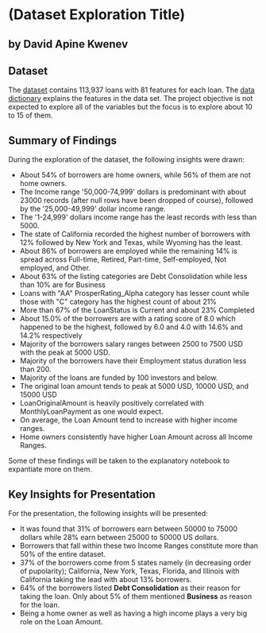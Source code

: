 # (Dataset Exploration Title)
## by David Apine Kwenev


## Dataset

The [dataset](https://www.google.com/url?q=https://www.google.com/url?q%3Dhttps://s3.amazonaws.com/udacity-hosted-downloads/ud651/prosperLoanData.csv%26amp;sa%3DD%26amp;ust%3D1581581520570000&sa=D&source=editors&ust=1678221709762763&usg=AOvVaw2b_sgw5A_aYBCO_k05-0Pi) contains 113,937 loans with 81 features for each loan. The [data dictionary](https://www.google.com/url?q=https://docs.google.com/spreadsheet/ccc?key%3D0AllIqIyvWZdadDd5NTlqZ1pBMHlsUjdrOTZHaVBuSlE%26usp%3Dsharing&sa=D&source=editors&ust=1678221709763697&usg=AOvVaw1OQTd8dKmyZ1zfhIVnVwvJ) explains the features in the data set. The project objective is not expected to explore all of the variables but the focus is to explore about 10 to 15 of them.


## Summary of Findings

During the exploration of the dataset, the following insights were drawn:

- About 54% of borrowers are home owners, while 56% of them are not home owners.
- The Income range '50,000-74,999' dollars is predominant with about 23000 records (after null rows have been dropped of course), followed by the '25,000-49,999' dollar income range.
- The '1-24,999' dollars income range has the least records with less than 5000.
- The state of California recorded the highest number of borrowers with 12% followed by New York and Texas, while Wyoming has the least.
- About 86% of borrowers are employed while the remaining 14% is spread across Full-time, Retired, Part-time, Self-employed, Not employed, and Other.
- About 63% of the listing categories are Debt Consolidation while less than 10% are for Business
- Loans with "AA" ProsperRating_Alpha category has lesser count while those with "C" category has the highest count of about 21%
- More than 67% of the LoanStatus is Current and about 23% Completed
- About 15.0% of the borrowers are with a rating score of 8.0 which happened to be the highest, followed by 6.0 and 4.0 with 14.6% and 14.2% respectively
- Majority of the borrowers salary ranges between 2500 to 7500 USD with the peak at 5000 USD.
- Majority of the borrowers have their Employment status duration less than 200.
- Majority of the loans are funded by 100 investors and below.
- The original loan amount tends to peak at 5000 USD, 10000 USD, and 15000 USD
- LoanOriginalAmount is heavily positively correlated with MonthlyLoanPayment as one would expect.
- On average, the Loan Amount tend to increase with higher income ranges.
- Home owners consistently have higher Loan Amount across all Income Ranges.

Some of these findings will be taken to the explanatory notebook to expantiate more on them.


## Key Insights for Presentation

For the presentation, the following insights will be presented:

- It was found that 31% of borrowers earn between 50000 to 75000 dollars while 28% earn between 25000 to 50000 US dollars.
- Borrowers that fall within these two Income Ranges constitute more than 50% of the entire dataset.
- 37% of the borrowers come from 5 states namely (in decreasing order of pupolarity); California, New York, Texas, Florida, and Illinois with California taking the lead with about 13% borrowers.
- 64% of the borrowers listed **Debt Consolidation** as their reason for taking the loan. Only about 5% of them mentioned **Business** as reason for the loan.
- Being a home owner as well as having a high income plays a very big role on the Loan Amount.